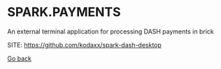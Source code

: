 # SPARK.PAYMENTS
 
 An external terminal application for processing
 DASH payments in brick
 
 SITE: https://github.com/kodaxx/spark-dash-desktop

 [Go back](https://portable-linux-apps.github.io/apps.html)
